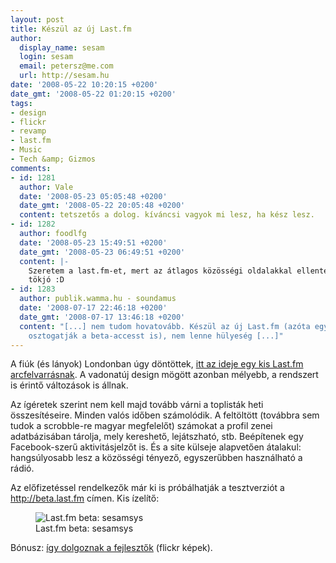 ```yaml
---
layout: post
title: Készül az új Last.fm
author:
  display_name: sesam
  login: sesam
  email: petersz@me.com
  url: http://sesam.hu
date: '2008-05-22 10:20:15 +0200'
date_gmt: '2008-05-22 01:20:15 +0200'
tags:
- design
- flickr
- revamp
- last.fm
- Music
- Tech &amp; Gizmos
comments:
- id: 1281
  author: Vale
  date: '2008-05-23 05:05:48 +0200'
  date_gmt: '2008-05-22 20:05:48 +0200'
  content: tetszetős a dolog. kíváncsi vagyok mi lesz, ha kész lesz.
- id: 1282
  author: foodlfg
  date: '2008-05-23 15:49:51 +0200'
  date_gmt: '2008-05-23 06:49:51 +0200'
  content: |-
    Szeretem a last.fm-et, mert az átlagos közösségi oldalakkal ellentétben (iwiw :Đ) még értelmét is látom.  Szerintem nem nagyon van értelme évek óta még csak nem is látott ismerősökkel foglalkozni. A last.fm-en van legalább egy közös pont: a zene. (laza kis közösséggel)
    tökjó :D
- id: 1283
  author: publik.wamma.hu - soundamus
  date: '2008-07-17 22:46:18 +0200'
  date_gmt: '2008-07-17 13:46:18 +0200'
  content: "[...] nem tudom hovatovább. Készül az új Last.fm (azóta egyeseknek ingyen
    osztogatják a beta-accesst is), nem lenne hülyeség [...]"
---
```


A fiúk (és lányok) Londonban úgy döntöttek, [itt az ideje egy kis Last.fm arcfelvarrásnak](http://blog.last.fm/2008/05/21/building-the-next-lastfm). A vadonatúj design mögött azonban mélyebb, a rendszert is érintő változások is állnak.

Az ígéretek szerint nem kell majd tovább várni a toplisták heti összesítéseire. Minden valós időben számolódik. A feltöltött (továbbra sem tudok a scrobble-re magyar megfelelőt) számokat a profil zenei adatbázisában tárolja, mely kereshető, lejátszható, stb. Beépítenek egy Facebook-szerű aktivitásjelzőt is. És a site külseje alapvetően átalakul: hangsúlyosabb lesz a közösségi tényező, egyszerűbben használható a rádió.

Az előfizetéssel rendelkezők már ki is próbálhatják a tesztverziót a <http://beta.last.fm> címen. Kis ízelítő:

<figure>
  <img src="http://img.skitch.com/20080522-nk6wi3a3njdtqu12gdgu77i96d.preview.jpg" alt="Last.fm beta: sesamsys">
  <figcaption>Last.fm beta: sesamsys</figcaption>
</figure>

Bónusz: [így dolgoznak a fejlesztők](http://flickr.com/photos/lastfm/sets/72157605067698256) (flickr képek).

